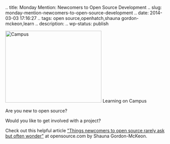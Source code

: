 .. title: Monday Mention: Newcomers to Open Source Development
.. slug: monday-mention-newcomers-to-open-source-development
.. date: 2014-03-03 17:16:27
.. tags: open source,openhatch,shauna gordon-mckeon,learn
.. description: 
.. wp-status: publish

<html><body><a href="http://willingconsulting.com/wp-content/uploads/2014/03/2013-04-24-11.46.18.jpg"><img class="size-medium wp-image-317 " alt="Campus" src="http://willingconsulting.com/wp-content/uploads/2014/03/2013-04-24-11.46.18-300x225.jpg" width="300" height="225"></a> Learning on Campus

Are you new to open source?

Would you like to get involved with a project?

Check out this helpful article <a title="Things newcomers to open source rarely ask but often wonder" href="http://opensource.com/life/14/2/newcomer-frequently-asked-questions" target="_blank">"Things newcomers to open source rarely ask but often wonder"</a> at opensource.com by Shauna Gordon-McKeon.

 </body></html>